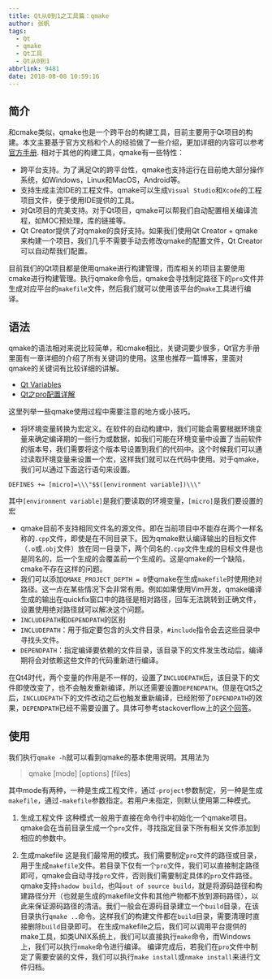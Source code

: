 ```yaml
---
title: Qt从0到1之工具篇：qmake
author: 张帆
tags:
  - Qt
  - qmake
  - Qt工具
  - Qt从0到1
abbrlink: 9481
date: 2018-08-08 10:59:16
---
```


## 简介

和cmake类似，qmake也是一个跨平台的构建工具，目前主要用于Qt项目的构建。本文主要基于官方文档和个人的经验做了一些介绍，更加详细的内容可以参考[官方手册](http://doc.qt.io/qt-5/qmake-manual.html).
相对于其他的构建工具，qmake有一些特性：

- 跨平台支持。为了满足Qt的跨平台性，qmake也支持运行在目前绝大部分操作系统，如Windows，Linux和MacOS，Android等。
- 支持生成主流IDE的工程文件。qmake可以生成`Visual Studio`和`Xcode`的工程项目文件，便于使用IDE提供的工具。
- 对Qt项目的完美支持。对于Qt项目，qmake可以帮我们自动配置相关编译流程，如MOC预处理，库的链接等。
- Qt Creator提供了对qmake的良好支持。如果我们使用Qt Creator + qmake来构建一个项目，我们几乎不需要手动去修改qmake的配置文件，Qt Creator可以自动帮我们配置。

目前我们的Qt项目都是使用qmake进行构建管理，而库相关的项目主要使用cmake进行构建管理。执行qmake命令后，qmake会寻找制定路径下的`pro`文件并生成对应平台的`makefile`文件，然后我们就可以使用该平台的`make`工具进行编译。

<!--more-->

## 语法

qmake的语法相对来说比较简单，和cmake相比，关键词要少很多，Qt官方手册里面有一章详细的介绍了所有关键词的使用。这里也推荐一篇博客，里面对qmake的关键词有比较详细的讲解。
- [Qt Variables](http://doc.qt.io/qt-5/qmake-variable-reference.html)
- [Qt之pro配置详解](https://blog.csdn.net/liang19890820/article/details/51774724)

这里列举一些qmake使用过程中需要注意的地方或小技巧。
- 将环境变量转换为宏定义。在软件的自动构建中，我们可能会需要根据环境变量来确定编译期的一些行为或数据，如我们可能在环境变量中设置了当前软件的版本号，我们需要将这个版本号设置到我们的代码中。这个时候我们可以通过读取环境变量来设置一个宏，这样我们就可以在代码中使用。对于qmake，我们可以通过下面这行语句来设置。
```
DEFINES += [micro]=\\\"$$([environment variable])\\\"
```
 其中`[environment variable]`是我们要读取的环境变量，`[micro]`是我们要设置的宏
- qmake目前不支持相同文件名的源文件。即在当前项目中不能存在两个一样名称的`.cpp`文件，即使是在不同目录下。因为qmake默认编译输出的目标文件（`.o`或`.obj`文件）放在同一目录下，两个同名的`.cpp`文件生成的目标文件是也是同名的，后一个生成的会覆盖前一个生成的。这是qmake的一个缺陷，cmake不存在这样的问题。
- 我们可以添加`QMAKE_PROJECT_DEPTH = 0`使qmake在生成`makefile`时使用绝对路径。这一点在某些情况下会非常有用。例如如果使用Vim开发，qmake编译生成的输出在quickfix窗口中的路径是相对路径，回车无法跳转到正确文件，设置使用绝对路径就可以解决这个问题。
- `INCLUDEPATH`和`DEPENDPATH`的区别
 - `INCLUDEPATH`：用于指定要包含的头文件目录，`#include`指令会去这些目录中寻找头文件。
 - `DEPENDPATH`：指定编译要依赖的文件目录，该目录下的文件发生改动后，编译期将会对依赖这些文件的代码重新进行编译。

 在Qt4时代，两个变量的作用是不一样的，设置了`INCLUDEPATH`后，该目录下的文件即使改变了，也不会触发重新编译，所以还需要设置`DEPENDPATH`。但是在Qt5之后，`INCLUDEPATH`下的文件改动之后也触发重新编译，已经附带了`DEPENDPATH`的效果，`DEPENDPATH`已经不需要设置了。具体可参考stackoverflow上的[这个回答](https://stackoverflow.com/questions/16769541/does-a-qt-5-programmer-have-to-know-about-dependpath-qmake-variable)。

## 使用

我们执行`qmake -h`就可以看到qmake的基本使用说明。其用法为

> qmake [mode] [options] [files]

其中mode有两种，一种是生成工程文件，通过`-project`参数制定，另一种是生成`makefile`，通过`-makefile`参数指定。若用户未指定，则默认使用第二种模式。

1. 生成工程文件
这种模式一般用于直接在命令行中初始化一个qmake项目。qmake会在当前目录生成一个`pro`文件，寻找指定目录下所有相关文件添加到相应的参数中。

2. 生成makefile
这是我们最常用的模式。我们需要制定`pro`文件的路径或目录，用于生成`makefile`文件。若目录下仅有一个`pro`文件，我们可以直接制定路径即可，qmake会自动寻找`pro`文件，否则我们需要制定具体的`pro`文件路径。
qmake支持`shadow build`，也叫`out of source build`，就是将源码路径和构建路径分开（也就是生成的makefile文件和其他产物都不放到源码路径），以此来保证源码路径的清洁。我们一般会在源码目录建立一个`build`目录，在该目录执行`qmake ..`命令。这样我们的构建文件都在`build`目录，需要清理时直接删除`build`目录即可。
在生成makefile之后，我们可以调用平台提供的make工具，如类UNIX系统上，我们可以直接执行`make`命令，而Windows上，我们可以执行`nmake`命令进行编译。
编译完成后，若我们在`pro`文件中制定了需要安装的文件，我们可以执行`make install`或`nmake install`来进行文件归档。
